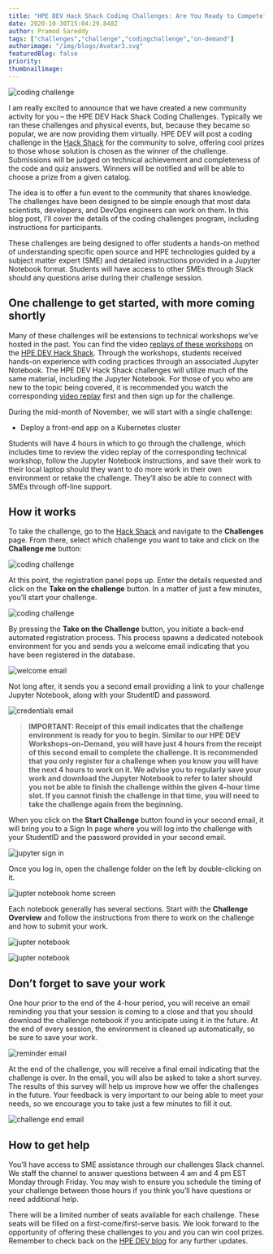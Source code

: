 ```yaml
---
title: "HPE DEV Hack Shack Coding Challenges: Are You Ready to Compete?"
date: 2020-10-30T15:04:29.848Z
author: Pramod Sareddy 
tags: ["challenges","challenge","codingchallenge","on-demand"]
authorimage: "/img/blogs/Avatar3.svg"
featuredBlog: false
priority:
thumbnailimage:
---
```

![coding challenge](https://hpe-developer-portal.s3.amazonaws.com/uploads/media/2020/10/coding-challenge-1604080946671.png)

I am really excited to announce that we have created a new community activity for you – the HPE DEV Hack Shack Coding Challenges. Typically we ran these challenges and physical events, but, because they became so popular, we are now providing them virtually. HPE DEV will post a coding challenge in the [Hack Shack](https://hackshack.hpedev.io/) for the community to solve, offering cool prizes to those whose solution is chosen as the winner of the challenge.   Submissions will be judged on technical achievement and completeness of the code and quiz answers. Winners will be notified and will be able to choose a prize from a given catalog. 

The idea is to offer a fun event to the community that shares knowledge. The challenges have been designed to be simple enough that most data scientists, developers, and DevOps engineers can work on them.  In this blog post, I’ll cover the details of the coding challenges program, including instructions for participants.

These challenges are being designed to offer students a hands-on method of understanding specific open source and HPE technologies guided by a subject matter expert (SME) and detailed instructions provided in a Jupyter Notebook format. Students will have access to other SMEs through Slack should any questions arise during their challenge session. 

## One challenge to get started, with more coming shortly 

Many of these challenges will be extensions to technical workshops we’ve hosted in the past. You can find the video [replays of these workshops](https://hackshack.hpedev.io/replays/0) on the [HPE DEV Hack Shack](https://hackshack.hpedev.io/). Through the workshops, students received hands-on experience with coding practices through an associated Jupyter Notebook. The HPE DEV Hack Shack challenges will utilize much of the same material, including the Jupyter Notebook. For those of you who are new to the topic being covered, it is recommended you watch the corresponding [video replay](https://hackshack.hpedev.io/replays/0) first and then sign up for the challenge.

During the mid-month of November, we will start with a single challenge:

- Deploy a front-end app on a Kubernetes cluster

Students will have 4 hours in which to go through the challenge, which includes time to review the video replay of the corresponding technical workshop, follow the Jupyter Notebook instructions, and save their work to their local laptop should they want to do more work in their own environment or retake the challenge. They’ll also be able to connect with SMEs through off-line support. 

## How it works

To take the challenge, go to the  [Hack Shack](https://hackshack.hpedev.io/) and navigate to the **Challenges** page. From there, select which challenge you want to take and click on the **Challenge me** button:


![coding challenge](https://hpe-developer-portal.s3.amazonaws.com/uploads/media/2020/10/coding-challenge-1-1604071470980.png)

At this point, the registration panel pops up. 
Enter the details requested and click on the **Take on the challenge** button. In a matter of just a few minutes, you’ll start your challenge.


![coding challenge](https://hpe-developer-portal.s3.amazonaws.com/uploads/media/2020/10/coding-challenge-2-1604430877028.png)

By pressing the **Take on the Challenge** button, you initiate a back-end automated registration process. This process spawns a dedicated notebook environment for you and sends you a welcome email indicating that you have been registered in the database. 

![welcome email](https://hpe-developer-portal.s3.amazonaws.com/uploads/media/2020/10/coding-challenge-3-1604071494820.png)

Not long after, it sends you a second email providing a link to your challenge Jupyter Notebook, along with your StudentID and password.

![credentials email](https://hpe-developer-portal.s3.amazonaws.com/uploads/media/2020/10/coding-challenge-4-1604071501876.png)

> **IMPORTANT: Receipt of this email indicates that the challenge environment is ready for you to begin. Similar to our HPE DEV Workshops-on-Demand, you will have just 4 hours from the receipt of this second email to complete the challenge. It is recommended that you only register for a challenge when you know you will have the next 4 hours to work on it. We advise you to regularly save your work and download the Jupyter Notebook to refer to later should you not be able to finish the challenge within the given 4-hour time slot. If you cannot finish the challenge in that time, you will need to take the challenge again from the beginning.**

When you click on the **Start Challenge** button found in your second email, it will bring you to a Sign In page where you will log into the challenge with your StudentID and the password provided in your second email.

![jupyter sign in](https://hpe-developer-portal.s3.amazonaws.com/uploads/media/2020/10/coding-challenge-5-1604072032740.png)

Once you log in, open the challenge folder on the left by double-clicking on it. 

![jupter notebook home screen](https://hpe-developer-portal.s3.amazonaws.com/uploads/media/2020/10/coding-challenge-6-1604072039116.png)

Each notebook generally has several sections. Start with the **Challenge Overview** and follow the instructions from there to work on the challenge and how to submit your work.

![jupter notebook](https://hpe-developer-portal.s3.amazonaws.com/uploads/media/2020/10/coding-challenge-7-1604367130983.png)



![jupter notebook](https://hpe-developer-portal.s3.amazonaws.com/uploads/media/2020/10/coding-challenge-8-1604367142859.png)

## Don’t forget to save your work
 
One hour prior to the end of the 4-hour period, you will receive an email reminding you that your session is coming to a close and that you should download the challenge notebook if you anticipate using it in the future. At the end of every session, the environment is cleaned up automatically, so be sure to save your work.


![reminder email](https://hpe-developer-portal.s3.amazonaws.com/uploads/media/2020/10/coding-challenge-9-1604072055584.png)

At the end of the challenge, you will receive a final email indicating that the challenge is over. In the email, you will also be asked to take a short survey. The results of this survey will help us improve how we offer the challenges in the future. Your feedback is very important to our being able to meet your needs, so we encourage you to take just a few minutes to fill it out.

![challenge end email](https://hpe-developer-portal.s3.amazonaws.com/uploads/media/2020/10/coding-challenge-10-1604072062041.png)

## How to get help

You’ll have access to SME assistance through our challenges Slack channel. We staff the channel to answer questions between 4 am and 4 pm EST Monday through Friday. You may wish to ensure you schedule the timing of your challenge between those hours if you think you’ll have questions or need additional help.

There will be a limited number of seats available for each challenge. These seats will be filled on a first-come/first-serve basis. We look forward to the opportunity of offering these challenges to you and you can win cool prizes. Remember to check back on the [HPE DEV blog](/blog) for any further updates.
